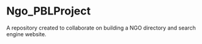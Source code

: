 # Ngo_PBLProject
A repository created to collaborate on building a NGO directory and search engine website. 
